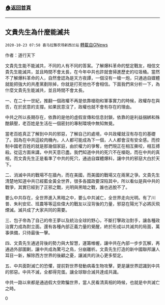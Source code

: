###  [:house:返回首頁](https://github.com/ourhimalayas/txt)
---

## 文貴先生為什麼能滅共
`2020-10-23 07:58 喜马拉雅农场新西兰站` [轉載自GNews](https://gnews.org/zh-hant/442050/)

作者：道行天下

文貴先生能不能滅共，不同的人有不同的答案。了解爆料革命的堅定戰友，相信文貴先生能滅共，並且時間不會太長，在今年中共也許就會掃進歷史的垃圾桶。當然不了解爆料革命的人，自然會認為是天方夜譚，一個沒有一槍一炮，只通過自媒體就能把強大的共產黨剷除掉，你就是打死他也不會相信。下面我們來分析一下，為什麼文貴先生能滅共，並且時間不會太長。

一、在二十一世紀，推翻一個政權不再是依靠槍砲和軍事實力的時候，政權存在與否，在於民意的支撐。如果民意沒了，政權也就不會有存在的理由。

中共之所以長期存在，依靠的是他的虛假宣傳和信息封鎖，依靠的是利益捆綁和殊酷鎮壓，老百姓是生活在一個密封的專制環境中無知無覺。

當老百姓真正了解到中共的邪惡，了解自己的處境，中共政權就沒有存在的基礎了。因為在中共這絞肉機內，人人都可能成為下一個，人人都會沒有安全感。而控制中國老百姓的就是那幾個家庭，由於權力的爭奪，他們現正在相互撕咬，相互搏殺。從這方面來講，中共天意已盡。我們知道中共的死穴不在槍砲，而在中共的真相，而文貴先生正是看準了中共的死穴，通過自媒體爆料，讓中共的邪惡大白於天下。

二、消滅中共的戰場不在牆內，而在美國，而美國的戰場又在兩黨之爭。文貴先生清楚地知道中共已經藍金黃全世界，很多各國政要深陷其中，所以看似是與中共的戰爭，其實巳經到了正邪之戰，光明與黑暗之戰，誰也逃脫不了。

要么中共存在，全世界進入黑暗之中，要么中共滅亡，全世界走向光明。有了川普、朱利安尼、班農等等這些偉大的戰友以沒背後的力量，邪惡在陽光下必將灰飛煙滅。滅共成了大家共同的需要。

三、包子帝為了自己的帝王夢以及統治全球的野心，不斷打擊政治對手，讓各種政治實力成為對立面。還有各種內部正義力量的覺醒，終於形成以共滅共的局面，萬事俱備，只待最後一擊。

四、文貴先生通過背後的勢力與大智慧，運籌帷幄，讓中共在內部一步步瓦解，再通過外部圍剿，讓中共成為驚弓之鳥，分崩離析。文貴先生打造的新中國聯邦讓人耳目一新，解除西方世界的後顧之憂，讓滅共的決心更多堅定。

五、中共面對滅亡的恐懼，提前對世界發動病毒生物攻擊，更是讓世界認識到中共的邪惡。中共不滅，全都得完蛋。讓全球聯合滅共達成共識。

中共一路以來都是通過假大空欺騙世界，當人民看清真相的時候，也就是中共滅亡之時。

0
